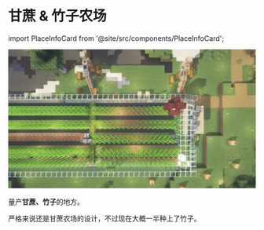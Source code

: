 # 甘蔗 & 竹子农场

import PlaceInfoCard from '@site/src/components/PlaceInfoCard';

<PlaceInfoCard builder='stickman_stickmi, msterLazy' overworld='-170,~,+20'/>

![](/img/place/甘蔗农场.webp)

量产**甘蔗、竹子**的地方。

严格来说还是甘蔗农场的设计，不过现在大概一半种上了竹子。
